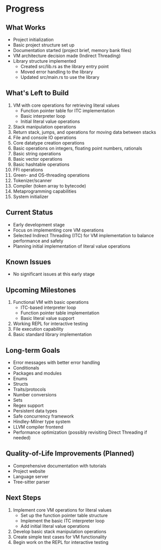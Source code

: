# Progress

## What Works
- Project initialization
- Basic project structure set up
- Documentation started (project brief, memory bank files)
- VM architecture decision made (Indirect Threading)
- Library structure implemented
  - Created src/lib.rs as the library entry point
  - Moved error handling to the library
  - Updated src/main.rs to use the library

## What's Left to Build
1. VM with core operations for retrieving literal values
   - Function pointer table for ITC implementation
   - Basic interpreter loop
   - Initial literal value operations
2. Stack manipulation operations
3. Return stack, jumps, and operations for moving data between stacks
4. File and console IO operations
5. Core datatype creation operations
6. Basic operations on integers, floating point numbers, rationals
7. Basic string operations
8. Basic vector operations
9. Basic hashtable operations
10. FFI operations
11. Green- and OS-threading operations
12. Tokenizer/scanner
13. Compiler (token array to bytecode)
14. Metaprogramming capabilities
15. System initializer

## Current Status
- Early development stage
- Focus on implementing core VM operations
- Selected Indirect Threading (ITC) for VM implementation to balance performance and safety
- Planning initial implementation of literal value operations

## Known Issues
- No significant issues at this early stage

## Upcoming Milestones
1. Functional VM with basic operations
   - ITC-based interpreter loop
   - Function pointer table implementation
   - Basic literal value support
2. Working REPL for interactive testing
3. File execution capability
4. Basic standard library implementation

## Long-term Goals
- Error messages with better error handling
- Conditionals
- Packages and modules
- Enums
- Structs
- Traits/protocols
- Number conversions
- Sets
- Regex support
- Persistent data types
- Safe concurrency framework
- Hindley-Milner type system
- LLVM compiler frontend
- Performance optimization (possibly revisiting Direct Threading if needed)

## Quality-of-Life Improvements (Planned)
- Comprehensive documentation with tutorials
- Project website
- Language server
- Tree-sitter parser

## Next Steps
1. Implement core VM operations for literal values
   - Set up the function pointer table structure
   - Implement the basic ITC interpreter loop
   - Add initial literal value operations
2. Develop basic stack manipulation operations
3. Create simple test cases for VM functionality
4. Begin work on the REPL for interactive testing
